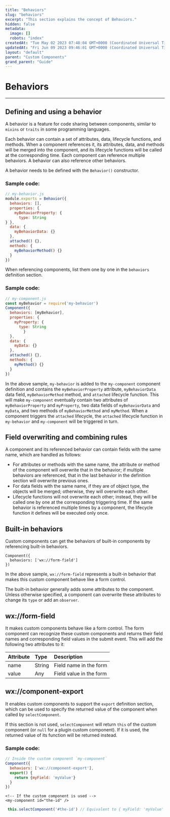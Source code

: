 ```yaml
---
title: "Behaviors"
slug: "behaviors"
excerpt: "This section explains the concept of Behaviors."
hidden: false
metadata: 
  image: []
  robots: "index"
createdAt: "Tue May 02 2023 07:48:04 GMT+0000 (Coordinated Universal Time)"
updatedAt: "Fri Jun 09 2023 09:46:01 GMT+0000 (Coordinated Universal Time)"
layout: "default"
parent: "Custom Components"
grand_parent: "Guide"
---
```

# Behaviors 
*** 
## Defining and using a behavior

A behavior is a feature for code sharing between components, similar to `mixins` or `traits` in some programming languages.

Each behavior can contain a set of attributes, data, lifecycle functions, and methods. When a component references it, its attributes, data, and methods will be merged into the component, and its lifecycle functions will be called at the corresponding time. Each component can reference multiple behaviors. A behavior can also reference other behaviors.

A behavior needs to be defined with the `Behavior()` constructor.

### Sample code:

```javascript
// my-behavior.js
module.exports = Behavior({
  behaviors: [],
  properties: {
    myBehaviorProperty: {
      type: String
} },
  data: {
    myBehaviorData: {}
  },
  attached() {},
  methods: {
    myBehaviorMethod() {}
  }
})
```

When referencing components, list them one by one in the `behaviors` definition section.

### Sample code:

```javascript
// my-component.js
const myBehavior = require('my-behavior')
Component({
  behaviors: [myBehavior],
  properties: {
    myProperty: {
      type: String
		} 
  },
  data: {
    myData: {}
  },
  attached() {},
  methods: {
    myMethod() {}
  }
})
```

In the above sample,  `my-behavior` is added to the `my-component` component definition and contains the   `myBehaviorProperty` attribute, `myBehaviorData` data field, `myBehaviorMethod` method, and `attached` lifecycle function. This will make `my-component` eventually contain two attributes of `myBehaviorProperty` and `myProperty`, two data fields of `myBehaviorData` and `myData`, and two methods of `myBehaviorMethod` and `myMethod`. When a component triggers the `attached` lifecycle, the `attached` lifecycle function in `my-behavior` and `my-component` will be triggered in turn.

## Field overwriting and combining rules

A component and its referenced behavior can contain fields with the same name, which are handled as follows:

- For attributes or methods with the same name, the attribute or method of the component will overwrite that in the behavior; if multiple behaviors are referenced, that in the last behavior in the definition section will overwrite previous ones.
- For data fields with the same name, if they are of object type, the objects will be merged; otherwise, they will overwrite each other.
- Lifecycle functions will not overwrite each other; instead, they will be called one by one at the corresponding triggering time. If the same behavior is referenced multiple times by a component, the lifecycle function it defines will be executed only once.

## Built-in behaviors

Custom components can get the behaviors of built-in components by referencing built-in behaviors.

```
Component({
  behaviors: ['wx://form-field']
})
```

In the above sample, `wx://form-field` represents a built-in behavior that makes this custom component behave like a form control.

The built-in behavior generally adds some attributes to the component. Unless otherwise specified, a component can overwrite these attributes to change its `type` or add an `observer`.

## wx://form-field

It makes custom components behave like a form control. The form component can recognize these custom components and returns their field names and corresponding field values in the submit event. This will add the following two attributes to it:

| Attribute | Type   | Description             |
| :-------- | :----- | :---------------------- |
| name      | String | Field name in the form  |
| value     | Any    | Field value in the form |

## wx://component-export

It enables custom components to support the `export` definition section, which can be used to specify the returned value of the component when called by `selectComponent`.

If this section is not used, `selectComponent` will return `this` of the custom component (or `null` for a plugin custom component). If it is used, the returned value of its function will be returned instead.

### Sample code:

```javascript
// Inside the custom component `my-component`
Component({
  behaviors: ['wx://component-export'],
  export() {
    return {myField: 'myValue'}
  }
})
```

```Text WXML
<!-- If the custom component is used -->
<my-component id="the-id" />
```

```javascript
 this.selectComponent('#the-id') // Equivalent to { myField: 'myValue' }
```
